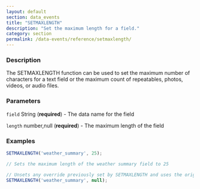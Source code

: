 ```yaml
---
layout: default
section: data_events
title: "SETMAXLENGTH"
description: "Set the maximum length for a field."
category: section
permalink: /data-events/reference/setmaxlength/
---
```


### Description

The SETMAXLENGTH function can be used to set the maximum number of characters for a text field or the maximum count of repeatables, photos, videos, or audio files.

### Parameters

`field` String (__required__) - The data name for the field

`length` number,null (__required__) - The maximum length of the field

### Examples

```js
SETMAXLENGTH('weather_summary', 25);

// Sets the maximum length of the weather summary field to 25
```


```js
// Unsets any override previously set by SETMAXLENGTH and uses the original setting from the form schema
SETMAXLENGTH('weather_summary', null);
```